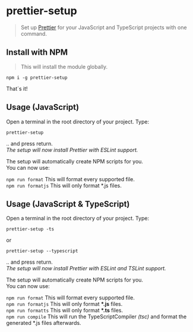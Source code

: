 # prettier-setup

> Set up [Prettier](https://prettier.io/) for your JavaScript and TypeScript projects with one command.

## Install with NPM

> This will install the module globally.

    npm i -g prettier-setup

That´s it!

## Usage (JavaScript)

Open a terminal in the root directory of your project. Type:

    prettier-setup

.. and press return.  
*The setup will now install Prettier with ESLint support.*

The setup will automatically create NPM scripts for you.  
You can now use:

`npm run format` This will format every supported file.  
`npm run formatjs` This will only format \*.js files.

## Usage (JavaScript & TypeScript)

Open a terminal in the root directory of your project. Type:

    prettier-setup -ts

or

    prettier-setup --typescript

.. and press return.  
*The setup will now install Prettier with ESLint and TSLint support.*

The setup will automatically create NPM scripts for you.  
You can now use:

`npm run format` This will format every supported file.  
`npm run formatjs` This will only format **\*.js** files.  
`npm run formatts` This will only format **\*.ts** files.  
`npm run compile` This will run the TypeScriptCompiler *(tsc)* and format the generated \*.js files afterwards.
